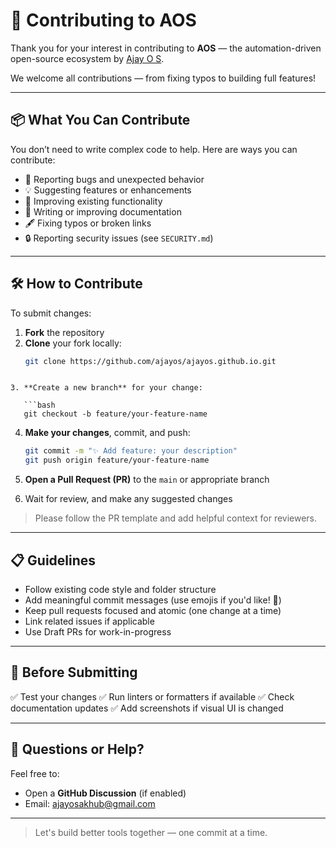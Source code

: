 # 🤝 Contributing to AOS

Thank you for your interest in contributing to **AOS** — the automation-driven open-source ecosystem by [Ajay O S](https://github.com/ajayos).

We welcome all contributions — from fixing typos to building full features!

---

## 📦 What You Can Contribute

You don’t need to write complex code to help. Here are ways you can contribute:

- 🐛 Reporting bugs and unexpected behavior
- 💡 Suggesting features or enhancements
- 🧰 Improving existing functionality
- 📝 Writing or improving documentation
- 🖋️ Fixing typos or broken links
- 🔒 Reporting security issues (see `SECURITY.md`)

---

## 🛠 How to Contribute

To submit changes:

1. **Fork** the repository
2. **Clone** your fork locally:
   ```bash
   git clone https://github.com/ajayos/ajayos.github.io.git
   ```

````

3. **Create a new branch** for your change:

   ```bash
   git checkout -b feature/your-feature-name
````

4. **Make your changes**, commit, and push:

   ```bash
   git commit -m "✨ Add feature: your description"
   git push origin feature/your-feature-name
   ```

5. **Open a Pull Request (PR)** to the `main` or appropriate branch
6. Wait for review, and make any suggested changes

> Please follow the PR template and add helpful context for reviewers.

---

## 📋 Guidelines

- Follow existing code style and folder structure
- Add meaningful commit messages (use emojis if you'd like! 🎉)
- Keep pull requests focused and atomic (one change at a time)
- Link related issues if applicable
- Use Draft PRs for work-in-progress

---

## 🧪 Before Submitting

✅ Test your changes
✅ Run linters or formatters if available
✅ Check documentation updates
✅ Add screenshots if visual UI is changed

---

## 🙋 Questions or Help?

Feel free to:

- Open a **GitHub Discussion** (if enabled)
- Email: [ajayosakhub@gmail.com](mailto:ajayosakhub@gmail.com)

---

> Let's build better tools together — one commit at a time.
